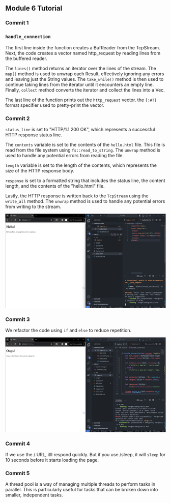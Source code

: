 ## Module 6 Tutorial


### Commit 1

### `handle_connection`

The first line inside the function creates a BufReader from the TcpStream. Next, the code creates a vector named http_request by reading lines from the buffered reader. 

The `lines()` method returns an iterator over the lines of the stream. The `map()` method is used to unwrap each Result, effectively ignoring any errors and leaving just the String values. The `take_while()` method is then used to continue taking lines from the iterator until it encounters an empty line.
Finally, `collect` method converts the iterator and collect the lines into a Vec<String>.

The last line of the function prints out the `http_request` vector. the `{:#?}` format specifier used to pretty-print the vector.

### Commit 2

`status_line` is set to "HTTP/1.1 200 OK", which represents a successful HTTP response status line. 

The `contents` variable is set to the contents of the `hello.html` file. This file is read from the file system using `fs::read_to_string`. The `unwrap` method is used to handle any potential errors from reading the file.

`length` variable is set to the length of the contents, which represents the size of the HTTP response body.

`response` is set to a formatted string that includes the status line, the content length, and the contents of the "hello.html" file.

Lastly, the HTTP response is written back to the `TcpStream` using the `write_all` method. The `unwrap` method is used to handle any potential errors from writing to the stream.

![Commit 2 screen capture](/assets/images/commit2.png)

### Commit 3

We refactor the code using `if` and `else` to reduce repetition.

![Commit 3 screen capture](/assets/images/commit3.png)

### Commit 4

If we use the / URL, itll respond quickly. But if you use /sleep, it will `sleep` for 10 seconds before it starts loading the page.

### Commit 5

A thread pool is a way of managing multiple threads to perform tasks in parallel. This is particularly useful for tasks that can be broken down into smaller, independent tasks.